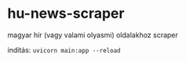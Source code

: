 # hu-news-scraper
magyar hír (vagy valami olyasmi) oldalakhoz scraper

indítás: `uvicorn main:app --reload`
